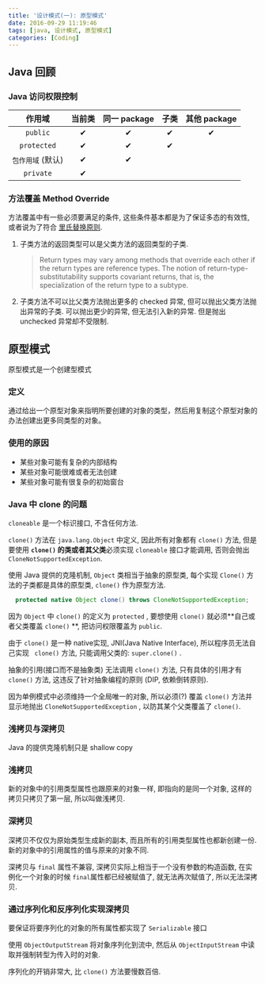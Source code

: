 ```yaml
---
title: '设计模式(一): 原型模式'
date: 2016-09-29 11:19:46
tags: [java, 设计模式, 原型模式]
categories: [Coding]
---
```


## Java 回顾

### Java 访问权限控制

|     作用域     | 当前类  | 同一 package |  子类  | 其他 package |
| :---------: | :--: | :--------: | :--: | :--------: |
|  `public`   |  ✔   |     ✔      |  ✔   |     ✔      |
| `protected` |  ✔   |     ✔      |  ✔   |            |
| `包作用域` (默认) |  ✔   |     ✔      |      |            |
|  `private`  |  ✔   |            |      |            |

### 方法覆盖 Method Override
方法覆盖中有一些必须要满足的条件, 这些条件基本都是为了保证多态的有效性, 或者说为了符合 [里氏替换原则](https://en.wikipedia.org/wiki/Liskov_substitution_principle). 
<!--more-->
1. 子类方法的返回类型可以是父类方法的返回类型的子类.
   > Return types may vary among methods that override each other if the return types are reference types. The notion of return-type-substitutability supports covariant returns, that is, the specialization of the return type to a subtype.
2. 子类方法不可以比父类方法抛出更多的 checked 异常, 但可以抛出父类方法抛出异常的子类.
   可以抛出更少的异常, 但无法引入新的异常. 但是抛出 unchecked 异常却不受限制.


## 原型模式

原型模式是一个创建型模式
### 定义
通过给出一个原型对象来指明所要创建的对象的类型，然后用复制这个原型对象的办法创建出更多同类型的对象。
### 使用的原因
- 某些对象可能有复杂的内部结构
- 某些对象可能很难或者无法创建
- 某些对象可能有很复杂的初始窗台

###  Java 中 clone 的问题
`cloneable` 是一个标识接口, 不含任何方法.

`clone()` 方法在 `java.lang.Object` 中定义, 因此所有对象都有 `clone()` 方法, 但是要使用 **`clone()` 的类或者其父类**必须实现 `cloneable` 接口才能调用, 否则会抛出 `CloneNotSupportedException`.

使用 Java 提供的克隆机制, `Object` 类相当于抽象的原型类, 每个实现 `Clone()` 方法的子类都是具体的原型类, `clone()` 作为原型方法.

```java
  protected native Object clone() throws CloneNotSupportedException;
```
因为 `Object` 中 `clone()` 的定义为 `protected` , 要想使用 `clone()` 就必须**自己或者父类覆盖 `clone()` **, 把访问权限覆盖为 `public`.

由于 `clone()` 是一种 native实现, JNI(Java Native Interface), 所以程序员无法自己实现 ` clone()` 方法, 只能调用父类的: `super.clone()` .

抽象的引用(接口而不是抽象类) 无法调用 `clone()` 方法, 只有具体的引用才有 `clone()` 方法, 这违反了针对抽象编程的原则 (DIP, 依赖倒转原则).

因为单例模式中必须维持一个全局唯一的对象, 所以必须(?) 覆盖 `clone()` 方法并显示地抛出 `CloneNotSupportedException` , 以防其某个父类覆盖了 `clone()`.




### 浅拷贝与深拷贝
Java 的提供克隆机制只是 shallow copy

### 浅拷贝

新的对象中的引用类型属性也跟原来的对象一样, 即指向的是同一个对象, 这样的拷贝只拷贝了第一层, 所以叫做浅拷贝.

### 深拷贝

深拷贝不仅仅为原始类型生成新的副本, 而且所有的引用类型属性也都新创建一份. 新的对象中的引用属性的值与原来的对象不同.

深拷贝与 `final` 属性不兼容, 深拷贝实际上相当于一个没有参数的构造函数, 在实例化一个对象的时候 `final`属性都已经被赋值了, 就无法再次赋值了, 所以无法深拷贝.

### 通过序列化和反序列化实现深拷贝
要保证将要序列化的对象的所有属性都实现了 `Serializable` 接口

使用 `ObjectOutputStream` 将对象序列化到流中, 然后从 `ObjectInputStream` 中读取并强制转型为传入时的对象.

序列化的开销非常大, 比 `clone()` 方法要慢数百倍.